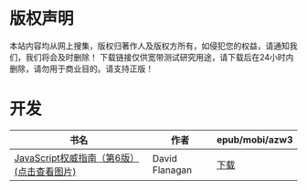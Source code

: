 # 版权声明

本站内容均从网上搜集，版权归著作人及版权方所有，如侵犯您的权益，请通知我们，我们将会及时删除！ 下载链接仅供宽带测试研究用途，请下载后在24小时内删除，请勿用于商业目的。请支持正版！

# 开发

| 书名 | 作者 | epub/mobi/azw3 |
| --- | --- | --- |
| [JavaScript权威指南（第6版） (点击查看图片)](https://www.dushupai.com/attachment/2024/06/01/ea220f827a72f64b.jpg) | David Flanagan | [下载](https://url89.ctfile.com/f/31084289-1357007116-b8fd4f?p=8866) |
